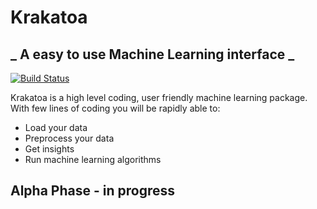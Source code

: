 # Krakatoa
## _ A easy to use Machine Learning interface _


[![Build Status](https://travis-ci.org/joemccann/dillinger.svg?branch=master)](https://travis-ci.org/joemccann/dillinger)

Krakatoa is a high level coding, user friendly machine learning package.
With few lines of coding you will be rapidly able to:
- Load your data
- Preprocess your data
- Get insights
- Run machine learning algorithms
 
## Alpha Phase - in progress 

